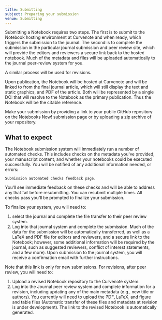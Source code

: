 ```yaml
---
title: Submitting
subject: Preparing your submission
venue: Submitting
---
```


Submitting a Notebook requires two steps. The first is to submit to the Notebook hosting environment at Curvenote and when ready, which triggers the submission to the journal. The second is to complete the submission in the particular journal submission and peer review site, which will provide the editors and reviewers a secure link back to the hosted notebook. Much of the metadata and files will be uploaded automatically to the journal peer-review system for you.

A similar process will be used for revisions.

Upon publication, the Notebook will be hosted at Curvenote and will be linked to from the final journal article, which will still display the text and static graphics, and PDF of the article. Both will be represented by a single DOI that will resolve to the Notebook as the primary publication. Thus the Notebook will be the citable reference.

Make your submission by providing a link to your public GitHub repository on the Notebooks Now! submission page or by uploading a zip archive of your repository.

## What to expect

The Notebook submission system will immediately run a number of automated checks. This includes checks on the metadata you've provided, your manuscript content, and whether your notebooks could be executed successfully. You will be notified of any additional information needed, or errors:

```{figure} images/auto-checks.png
Submission automated checks feedback page.
```

You'll see immediate feedback on these checks and will be able to address any that fail before resubmitting. You can resubmit multiple times. All checks pass you'll be prompted to finalize your submission.

To finalize your system, you will need to:

1. select the journal and complete the file transfer to their peer review system.
2. Log into that journal system and complete the submission. Much of the data for the submission will be automatically transferred, as well as a LaTeX and PDF file for editors and reviewers, and a secure link to the Notebook; however, some additional information will be required by the journal, such as suggested reviewers, conflict of interest statements, and a few more). Upon submission to the journal system, you will receive a confirmation email with further instructions.

Note that this link is only for new submissions. For revisions, after peer review, you will need to:

1. Upload a revised Notebook repository to the Curvenote system.
2. Log into the Journal peer review system and complete information for a revision, including updating any of the main metadata (e.g., new title or authors). You currently will need to upload the PDF, LaTeX, and figure and table files (Automatic transfer of these files and metadata at revision is under development). The link to the revised Notebook is automatically generated.
